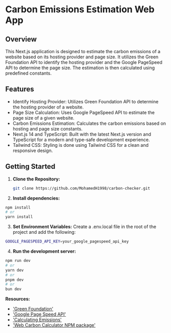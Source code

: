 # Carbon Emissions Estimation Web App

## Overview

This Next.js application is designed to estimate the carbon emissions of a website based on its hosting provider and page size. It utilizes the Green Foundation API to identify the hosting provider and the Google PageSpeed API to determine the page size. The estimation is then calculated using predefined constants.

## Features

- Identify Hosting Provider: Utilizes Green Foundation API to determine the hosting provider of a website.
- Page Size Calculation: Uses Google PageSpeed API to estimate the page size of a given website.
- Carbon Emissions Estimation: Calculates the carbon emissions based on hosting and page size constants.
- Next.js 14 and TypeScript: Built with the latest Next.js version and TypeScript for a modern and type-safe development experience.
- Tailwind CSS: Styling is done using Tailwind CSS for a clean and responsive design.

## Getting Started

1. **Clone the Repository:**

   ```bash
   git clone https://github.com/MohamedH1998/carbon-checker.git

2. **Install dependencies:**

```bash
npm install
# or
yarn install
```

3. **Set Environment Variables:**
Create a .env.local file in the root of the project and add the following:

```bash
GOOGLE_PAGESPEED_API_KEY=your_google_pagespeed_api_key
```

4. **Run the development server:**

```bash
npm run dev
# or
yarn dev
# or
pnpm dev
# or
bun dev
```


 **Resources:**
- ['Green Foundation'](https://greenfoundation.io/api)
- ['Google Page Speed API'](https://developers.google.com/speed/docs/insights/v5/get-started)
- ['Calculating Emissions'](https://sustainablewebdesign.org/calculating-digital-emissions/)
- ['Web Carbon Calculator NPM package'](https://www.npmjs.com/package/website-carbon-calculator)